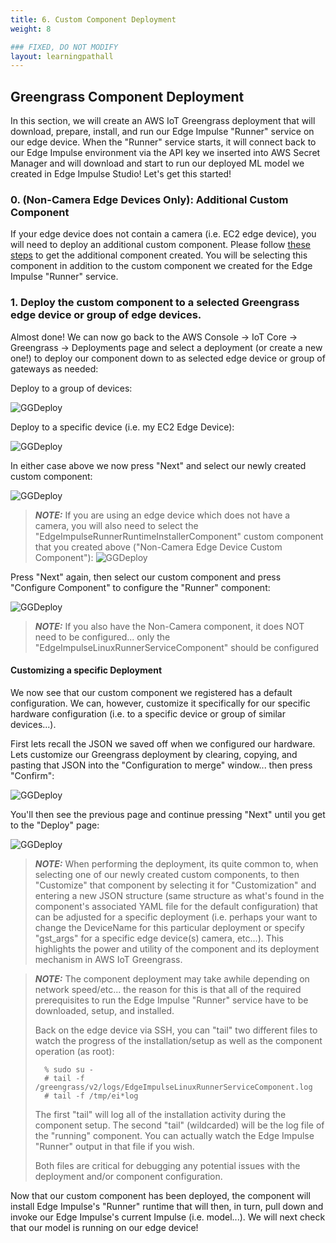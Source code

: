 ```yaml
---
title: 6. Custom Component Deployment
weight: 8

### FIXED, DO NOT MODIFY
layout: learningpathall
---
```


## Greengrass Component Deployment

In this section, we will create an AWS IoT Greengrass deployment that will download, prepare, install, and run our Edge Impulse "Runner" service on our edge device. When the  "Runner" service starts, it will connect back to our Edge Impulse environment via the API key we inserted into AWS Secret Manager and will download and start to run our deployed ML model we created in Edge Impulse Studio!  Let's get this started!

### 0. (Non-Camera Edge Devices Only): Additional Custom Component 

If your edge device does not contain a camera (i.e. EC2 edge device), you will need to deploy an additional custom component. Please follow [these steps](./NonCameraCustomComponent.md) to get the additional component created. You will be selecting this component in addition to the custom component we created for the Edge Impulse "Runner" service. 

### 1. Deploy the custom component to a selected Greengrass edge device or group of edge devices. 

Almost done!  We can now go back to the AWS Console -> IoT Core -> Greengrass -> Deployments page and select a deployment (or create a new one!) to deploy our component down to as selected edge device or group of gateways as needed: 

Deploy to a group of devices:

![GGDeploy](./images/GG_Create_Deployment.png)

Deploy to a specific device (i.e. my EC2 Edge Device):

![GGDeploy](./images/GG_Create_Deployment_2.png)

In either case above we now press "Next" and select our newly created custom component:

![GGDeploy](./images/GG_Create_Deployment_3.png)

>**_NOTE:_**
>If you are using an edge device which does not have a camera, you will also need to select the "EdgeImpulseRunnerRuntimeInstallerComponent" custom component that you created above ("Non-Camera Edge Device Custom Component"):
>![GGDeploy](./images/GG_Create_Deployment_3a.png)

Press "Next" again, then select our custom component and press "Configure Component" to configure the "Runner" component:

![GGDeploy](./images/GG_Create_Deployment_4.png)

>**_NOTE:_**
>If you also have the Non-Camera component, it does NOT need to be configured... only the "EdgeImpulseLinuxRunnerServiceComponent" should be configured

#### Customizing a specific Deployment

We now see that our custom component we registered has a default configuration. We can, however, customize it specifically for our specific hardware configuration (i.e. to a specific device or group of similar devices...).  

First lets recall the JSON we saved off when we configured our hardware. Lets customize our Greengrass deployment by clearing, copying, and pasting that JSON into the "Configuration to merge" window... then press "Confirm":

![GGDeploy](./images/GG_Create_Deployment_5.png)

You'll then see the previous page and continue pressing "Next" until you get to the "Deploy" page:

![GGDeploy](./images/GG_Create_Deployment_6.png)

> **_NOTE:_**
>When performing the deployment, its quite common to, when selecting one of our newly created custom components, to then "Customize" that component by selecting it for "Customization" and entering a new JSON structure (same structure as what's found in the component's associated YAML file for the default configuration) that can be adjusted for a specific deployment (i.e. perhaps your want to change the DeviceName for this particular deployment or specify "gst_args" for a specific edge device(s) camera, etc...). This highlights the power and utility of the component and its deployment mechanism in AWS IoT Greengrass.


> **_NOTE:_**
> The component deployment may take awhile depending on network speed/etc... the reason for this is that all of the required prerequisites to run the Edge Impulse "Runner" service have to be downloaded, setup, and installed. 
> 
> Back on the edge device via SSH, you can "tail" two different files to watch the progress of the installation/setup as well as the component operation (as root):
> 
> 		% sudo su - 
> 		# tail -f /greengrass/v2/logs/EdgeImpulseLinuxRunnerServiceComponent.log
> 		# tail -f /tmp/ei*log
> 
> The first "tail" will log all of the installation activity during the component setup. The second "tail" (wildcarded) will be the log file of the "running" component. You can actually watch the Edge Impulse "Runner" output in that file if you wish. 
> 
> Both files are critical for debugging any potential issues with the deployment and/or component configuration. 

Now that our custom component has been deployed, the component will install Edge Impulse's "Runner" runtime that will then, in turn, pull down and invoke our Edge Impulse's current Impulse (i.e. model...). We will next check that our model is running on our edge device!